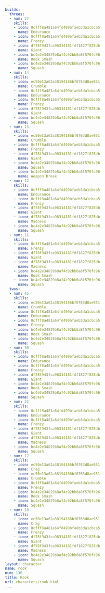 ```yaml
---
builds:
  threes:
  - num: 27
    skills:
    - icon: 0cfff8a481a64fd499bfaeb3da1cbca5
      name: Endurance
    - icon: 0cfff8a481a64fd499bfaeb3da1cbca5
      name: Frenzy
    - icon: df78f943fca96314181fdf1827f825db
      name: Giant
    - icon: bc4e2e34829b8af4c92bb6a8f570fc96
      name: Rook Smash
    - icon: bc4e2e34829b8af4c92bb6a8f570fc96
      name: Squash
  - num: 14
    skills:
    - icon: ec50e13a62a38194186bf0763d8ae951
      name: Crumble
    - icon: 0cfff8a481a64fd499bfaeb3da1cbca5
      name: Endurance
    - icon: 0cfff8a481a64fd499bfaeb3da1cbca5
      name: Frenzy
    - icon: df78f943fca96314181fdf1827f825db
      name: Giant
    - icon: bc4e2e34829b8af4c92bb6a8f570fc96
      name: Squash
  - num: 13
    skills:
    - icon: ec50e13a62a38194186bf0763d8ae951
      name: Crumble
    - icon: 0cfff8a481a64fd499bfaeb3da1cbca5
      name: Frenzy
    - icon: df78f943fca96314181fdf1827f825db
      name: Giant
    - icon: bc4e2e34829b8af4c92bb6a8f570fc96
      name: Squash
    - icon: bc4e2e34829b8af4c92bb6a8f570fc96
      name: Weapon Break
  - num: 12
    skills:
    - icon: 0cfff8a481a64fd499bfaeb3da1cbca5
      name: Endurance
    - icon: 0cfff8a481a64fd499bfaeb3da1cbca5
      name: Frenzy
    - icon: df78f943fca96314181fdf1827f825db
      name: Giant
    - icon: df78f943fca96314181fdf1827f825db
      name: Madness
    - icon: bc4e2e34829b8af4c92bb6a8f570fc96
      name: Squash
  - num: 11
    skills:
    - icon: 0cfff8a481a64fd499bfaeb3da1cbca5
      name: Frenzy
    - icon: df78f943fca96314181fdf1827f825db
      name: Giant
    - icon: df78f943fca96314181fdf1827f825db
      name: Madness
    - icon: bc4e2e34829b8af4c92bb6a8f570fc96
      name: Rook Smash
    - icon: bc4e2e34829b8af4c92bb6a8f570fc96
      name: Squash
  twos:
  - num: 45
    skills:
    - icon: ec50e13a62a38194186bf0763d8ae951
      name: Crumble
    - icon: 0cfff8a481a64fd499bfaeb3da1cbca5
      name: Endurance
    - icon: 0cfff8a481a64fd499bfaeb3da1cbca5
      name: Frenzy
    - icon: bc4e2e34829b8af4c92bb6a8f570fc96
      name: Rook Smash
    - icon: bc4e2e34829b8af4c92bb6a8f570fc96
      name: Squash
  - num: 30
    skills:
    - icon: 0cfff8a481a64fd499bfaeb3da1cbca5
      name: Endurance
    - icon: 0cfff8a481a64fd499bfaeb3da1cbca5
      name: Frenzy
    - icon: df78f943fca96314181fdf1827f825db
      name: Giant
    - icon: bc4e2e34829b8af4c92bb6a8f570fc96
      name: Rook Smash
    - icon: bc4e2e34829b8af4c92bb6a8f570fc96
      name: Squash
  - num: 22
    skills:
    - icon: 0cfff8a481a64fd499bfaeb3da1cbca5
      name: Endurance
    - icon: 0cfff8a481a64fd499bfaeb3da1cbca5
      name: Frenzy
    - icon: df78f943fca96314181fdf1827f825db
      name: Giant
    - icon: df78f943fca96314181fdf1827f825db
      name: Madness
    - icon: bc4e2e34829b8af4c92bb6a8f570fc96
      name: Squash
  - num: 12
    skills:
    - icon: ec50e13a62a38194186bf0763d8ae951
      name: Crag
    - icon: ec50e13a62a38194186bf0763d8ae951
      name: Crumble
    - icon: 0cfff8a481a64fd499bfaeb3da1cbca5
      name: Frenzy
    - icon: bc4e2e34829b8af4c92bb6a8f570fc96
      name: Rook Smash
    - icon: bc4e2e34829b8af4c92bb6a8f570fc96
      name: Squash
  - num: 10
    skills:
    - icon: ec50e13a62a38194186bf0763d8ae951
      name: Crag
    - icon: 0cfff8a481a64fd499bfaeb3da1cbca5
      name: Frenzy
    - icon: df78f943fca96314181fdf1827f825db
      name: Giant
    - icon: df78f943fca96314181fdf1827f825db
      name: Madness
    - icon: bc4e2e34829b8af4c92bb6a8f570fc96
      name: Squash
layout: character
name: rook
num: 130
title: Rook
url: characters/rook.html
...
```

